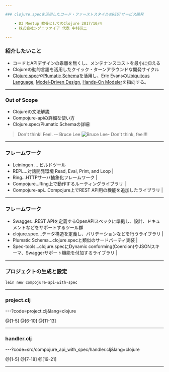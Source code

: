 ```yaml
---

### clojure.specを活用したコード・ファーストスタイルのRESTサービス開発

	- D3 Meetup 教養としてのClojure 2017/10/4
	- 株式会社シグニファイア 代表 中村研二

---
```


### 紹介したいこと

* コードとAPIデザインの乖離を無くし、メンテナンスコストを最小に抑える
* Clojureの動的言語を活用したクイック・ターンアラウンドな開発サイクル
* [Clojure.spec](https://www.thoughtworks.com/radar/tools/clojure-spec)や[Plumatic Schema](https://github.com/plumatic/schema)を活用し、Eric Evansの[Ubiquitous Language](https://www.ogis-ri.co.jp/otc/hiroba/technical/DDDEssence/chap1.html#UbiquitousLanguage), [Model-Driven Design](https://www.ogis-ri.co.jp/otc/hiroba/technical/DDDEssence/chap1.html#ModelDrivenDesign), [Hands-On Modeler](https://www.ogis-ri.co.jp/otc/hiroba/technical/DDDEssence/chap1.html#HandsOnModeler)を指向する。

---

### Out of Scope

* Clojureの文法解説
* Compojure-apiの詳細な使い方
* Clojure.spec/Plumatic Schemaの詳細

> Don't think! Feel. -- Bruce Lee
![Bruce Lee- Don't think, feel!!!](https://i.makeagif.com/media/11-28-2015/I2ALwE.gif)

---

### フレームワーク

- Leiningen ... ビルドツール 
- REPL...対話開発環境 Read, Eval, Print, and Loop |
- Ring...HTTPサーバ抽象化フレームワーク |
- Compojure...Ring上で動作するルーティングライブラリ |
- Compojure-api...Compojure上でREST API用の機能を追加したライブラリ |

---

### フレームワーク

- Swagger...REST APIを定義するOpenAPIスペックに準拠し、設計、ドキュメントなどをサポートするツール群
- clojure.spec...データ構造を定義し、バリデーションなどを行うライブラリ |
- Plumatic Schema...clojure.specと類似のサードパーティ実装 |
- Spec-tools...clojure.specにDynamic conforming(Coercion)やJSONスキーマ、Swaggerサポート機能を付加するライブラリ |

---

### プロジェクトの生成と設定

```bash
lein new compojure-api-with-spec
```

---

### project.clj 

---?code=project.clj&lang=clojure

@[1-5]
@[6-10]
@[11-13]

---

### handler.clj

---?code=src/compojure_api_with_spec/handler.clj&lang=clojure

@[1-5]
@[7-18]
@[19-21]

---

